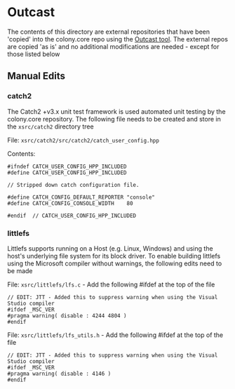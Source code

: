 # Outcast
The contents of this directory are external repositories that have been 
'copied' into the colony.core repo using the [Outcast tool](https://github.com/johnttaylor/Outcast).  The external repos are copied 'as is' and no additional modifications are needed - except for those listed below

## Manual Edits
### catch2
The Catch2 +v3.x unit test framework is used automated unit testing by the
colony.core repository.  The following file needs to be created and store in the `xsrc/catch2` directory tree

File: `xsrc/catch2/src/catch2/catch_user_config.hpp`

Contents:
```
#ifndef CATCH_USER_CONFIG_HPP_INCLUDED
#define CATCH_USER_CONFIG_HPP_INCLUDED

// Stripped down catch configuration file.

#define CATCH_CONFIG_DEFAULT_REPORTER "console"
#define CATCH_CONFIG_CONSOLE_WIDTH    80

#endif  // CATCH_USER_CONFIG_HPP_INCLUDED
```

### littlefs
Littlefs supports running on a Host (e.g. Linux, Windows) and using the host's underlying file system for its block driver. To enable building littlefs using the Microsoft compiler without warnings, the following edits need to be made

File: `xsrc/littlefs/lfs.c` - Add the following #ifdef at the top of the file
      
```
// EDIT: JTT - Added this to suppress warning when using the Visual Studio compiler
#ifdef _MSC_VER
#pragma warning( disable : 4244 4804 )
#endif
```

File: `xsrc/littlefs/lfs_utils.h` - Add the following #ifdef at the top of the file
```
// EDIT: JTT - Added this to suppress warning when using the Visual Studio compiler
#ifdef _MSC_VER
#pragma warning( disable : 4146 )
#endif
```            
